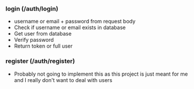 ### login (/auth/login)
 - username or email + password from request body
 - Check if username or email exists in database
 - Get user from database
 - Verify password
 - Return token or full user

### register (/auth/register)
 - Probably not going to implement this as this project is just meant for me and I really don't want to deal with users
